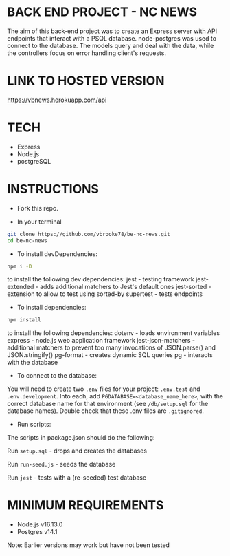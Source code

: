 # BACK END PROJECT - NC NEWS

The aim of this back-end project was to create an Express server with API endpoints that interact with a PSQL database.
node-postgres was used to connect to the database.
The models query and deal with the data, while the controllers focus on error handling client's requests.


# LINK TO HOSTED VERSION

https://vbnews.herokuapp.com/api

# TECH

- Express
- Node.js
- postgreSQL

# INSTRUCTIONS

- Fork this repo.

- In your terminal
```sh
git clone https://github.com/vbrooke78/be-nc-news.git
cd be-nc-news
```

- To install devDependencies:
```sh
npm i -D 
```
to install the following dev dependencies:
jest - testing framework
jest-extended - adds additional matchers to Jest's default ones
jest-sorted - extension to allow to test using sorted-by
supertest - tests endpoints

- To install dependencies:
```sh
npm install
```
to install the following dependencies:
dotenv - loads environment variables
express - node.js web application framework
jest-json-matchers - additional matchers to prevent too many invocations of JSON.parse() and JSON.stringify()
pg-format - creates dynamic SQL queries
pg - interacts with the database


- To connect to the database:

You will need to create two `.env` files for your project: 
`.env.test` and `.env.development`.
Into each, add `PGDATABASE=<database_name_here>`, with the correct database name for that environment
(see `/db/setup.sql` for the database names).
Double check that these .env files are `.gitignored`.

- Run scripts:

The scripts in package.json should do the following:

Run `setup.sql` - drops and creates the databases

Run `run-seed.js` - seeds the database

Run `jest` - tests with a (re-seeded) test database

# MINIMUM REQUIREMENTS

- Node.js v16.13.0
- Postgres v14.1

Note: Earlier versions may work but have not been tested
